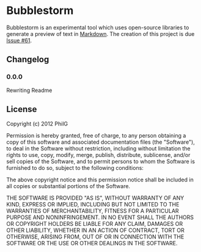 Bubblestorm
===========
Bubblestorm is an experimental tool which uses open-source libraries to generate a preview of text in [Markdown](http://daringfireball.net/projects/markdown/). The creation of this project is due [Issue #61](https://github.com/h5bp/lazyweb-requests/issues/61).


Changelog
---------
### 0.0.0 ###
Rewriting Readme

License
---------
Copyright (c) 2012 PhilG

Permission is hereby granted, free of charge, to any person obtaining a copy of this software and associated documentation files (the "Software"), to deal in the Software without restriction, including without limitation the rights to use, copy, modify, merge, publish, distribute, sublicense, and/or sell copies of the Software, and to permit persons to whom the Software is furnished to do so, subject to the following conditions:

The above copyright notice and this permission notice shall be included in all copies or substantial portions of the Software.

THE SOFTWARE IS PROVIDED "AS IS", WITHOUT WARRANTY OF ANY KIND, EXPRESS OR IMPLIED, INCLUDING BUT NOT LIMITED TO THE WARRANTIES OF MERCHANTABILITY, FITNESS FOR A PARTICULAR PURPOSE AND NONINFRINGEMENT. IN NO EVENT SHALL THE AUTHORS OR COPYRIGHT HOLDERS BE LIABLE FOR ANY CLAIM, DAMAGES OR OTHER LIABILITY, WHETHER IN AN ACTION OF CONTRACT, TORT OR OTHERWISE, ARISING FROM, OUT OF OR IN CONNECTION WITH THE SOFTWARE OR THE USE OR OTHER DEALINGS IN THE SOFTWARE.
